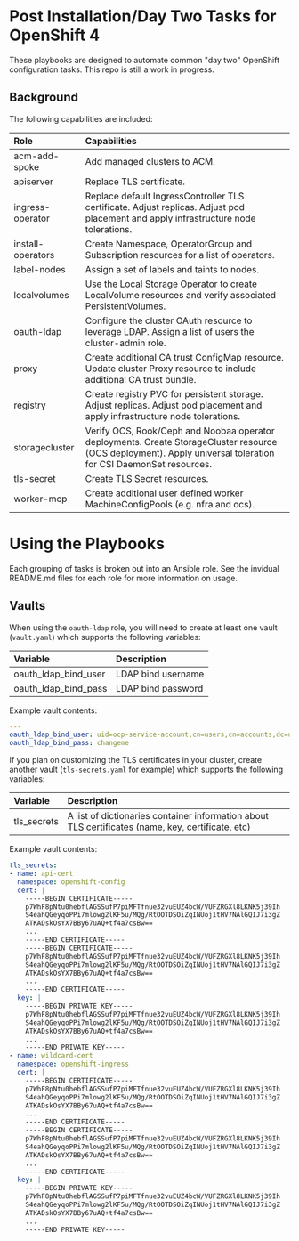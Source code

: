 # Post Installation/Day Two Tasks for OpenShift 4

These playbooks are designed to automate common "day two" OpenShift configuration tasks. This repo is still a work in progress.

## Background

The following capabilities are included:

|Role|Capabilities|
|:---|:---|
|acm-add-spoke|Add managed clusters to ACM.|
|apiserver|Replace TLS certificate.|
|ingress-operator|Replace default IngressController TLS certificate. Adjust replicas. Adjust pod placement and apply infrastructure node tolerations.|
|install-operators|Create Namespace, OperatorGroup and Subscription resources for a list of operators.|
|label-nodes|Assign a set of labels and taints to nodes.|
|localvolumes|Use the Local Storage Operator to create LocalVolume resources and verify associated PersistentVolumes.|
|oauth-ldap|Configure the cluster OAuth resource to leverage LDAP. Assign a list of users the cluster-admin role.|
|proxy|Create additional CA trust ConfigMap resource. Update cluster Proxy resource to include additional CA trust bundle.|
|registry|Create registry PVC for persistent storage. Adjust replicas. Adjust pod placement and apply infrastructure node tolerations.|
|storagecluster|Verify OCS, Rook/Ceph and Noobaa operator deployments. Create StorageCluster resource (OCS deployment). Apply universal toleration for CSI DaemonSet resources.|
|tls-secret|Create TLS Secret resources.|
|worker-mcp|Create additional user defined worker MachineConfigPools (e.g. nfra and ocs).|

# Using the Playbooks

Each grouping of tasks is broken out into an Ansible role. See the invidual README.md files for each role for more information on usage.

## Vaults

When using the `oauth-ldap` role, you will need to create at least one vault (`vault.yaml`) which supports the following variables:

|Variable|Description|
|:---|:---|
|oauth\_ldap\_bind\_user|LDAP bind username|
|oauth_ldap_bind_pass|LDAP bind password|

Example vault contents:

```yaml
---
oauth_ldap_bind_user: uid=ocp-service-account,cn=users,cn=accounts,dc=umbrella,dc=local
oauth_ldap_bind_pass: changeme
```

If you plan on customizing the TLS certificates in your cluster, create another vault (`tls-secrets.yaml` for example) which supports the following variables:

|Variable|Description|
|:---|:---|
|tls_secrets|A list of dictionaries container information about TLS certificates (name, key, certificate, etc)

Example vault contents:

```yaml
tls_secrets:
- name: api-cert
  namespace: openshift-config
  cert: |
    -----BEGIN CERTIFICATE-----
    p7WhF8pNtu0hebflAGSSufP7piMFTfnue32vuEUZ4bcW/VUFZRGXl8LKNK5j39Ih
    S4eahQGeyqoPPi7mlowg2lKF5u/MQg/RtOOTDSOiZqINUoj1tHV7NAlGQIJ7i3gZ
    ATKADskOsYX7BBy67uAQ+tf4a7csBw==
    ...
    -----END CERTIFICATE-----
    -----BEGIN CERTIFICATE-----
    p7WhF8pNtu0hebflAGSSufP7piMFTfnue32vuEUZ4bcW/VUFZRGXl8LKNK5j39Ih
    S4eahQGeyqoPPi7mlowg2lKF5u/MQg/RtOOTDSOiZqINUoj1tHV7NAlGQIJ7i3gZ
    ATKADskOsYX7BBy67uAQ+tf4a7csBw==
    ...
    -----END CERTIFICATE-----
  key: |
    -----BEGIN PRIVATE KEY-----
    p7WhF8pNtu0hebflAGSSufP7piMFTfnue32vuEUZ4bcW/VUFZRGXl8LKNK5j39Ih
    S4eahQGeyqoPPi7mlowg2lKF5u/MQg/RtOOTDSOiZqINUoj1tHV7NAlGQIJ7i3gZ
    ATKADskOsYX7BBy67uAQ+tf4a7csBw==
    ...
    -----END PRIVATE KEY-----
- name: wildcard-cert
  namespace: openshift-ingress
  cert: |
    -----BEGIN CERTIFICATE-----
    p7WhF8pNtu0hebflAGSSufP7piMFTfnue32vuEUZ4bcW/VUFZRGXl8LKNK5j39Ih
    S4eahQGeyqoPPi7mlowg2lKF5u/MQg/RtOOTDSOiZqINUoj1tHV7NAlGQIJ7i3gZ
    ATKADskOsYX7BBy67uAQ+tf4a7csBw==
    ...
    -----END CERTIFICATE-----
    -----BEGIN CERTIFICATE-----
    p7WhF8pNtu0hebflAGSSufP7piMFTfnue32vuEUZ4bcW/VUFZRGXl8LKNK5j39Ih
    S4eahQGeyqoPPi7mlowg2lKF5u/MQg/RtOOTDSOiZqINUoj1tHV7NAlGQIJ7i3gZ
    ATKADskOsYX7BBy67uAQ+tf4a7csBw==
    ...
    -----END CERTIFICATE-----
  key: |
    -----BEGIN PRIVATE KEY-----
    p7WhF8pNtu0hebflAGSSufP7piMFTfnue32vuEUZ4bcW/VUFZRGXl8LKNK5j39Ih
    S4eahQGeyqoPPi7mlowg2lKF5u/MQg/RtOOTDSOiZqINUoj1tHV7NAlGQIJ7i3gZ
    ATKADskOsYX7BBy67uAQ+tf4a7csBw==
    ...
    -----END PRIVATE KEY-----
```